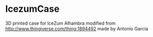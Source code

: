 # IcezumCase
3D printed case for IceZum Alhambra modified from http://www.thingiverse.com/thing:1894492 made by Antonio Garcia
